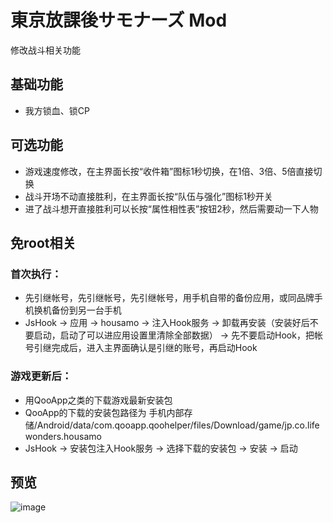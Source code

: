 # 東京放課後サモナーズ Mod
修改战斗相关功能

## 基础功能
* 我方锁血、锁CP

## 可选功能
* 游戏速度修改，在主界面长按“收件箱”图标1秒切换，在1倍、3倍、5倍直接切换
* 战斗开场不动直接胜利，在主界面长按“队伍与强化”图标1秒开关
* 进了战斗想开直接胜利可以长按“属性相性表”按钮2秒，然后需要动一下人物

## 免root相关
### 首次执行：
* 先引继帐号，先引继帐号，先引继帐号，用手机自带的备份应用，或同品牌手机换机备份到另一台手机
* JsHook -> 应用 -> housamo -> 注入Hook服务 -> 卸载再安装（安装好后不要启动，启动了可以进应用设置里清除全部数据） -> 先不要启动Hook，把帐号引继完成后，进入主界面确认是引继的账号，再启动Hook
### 游戏更新后：
* 用QooApp之类的下载游戏最新安装包
* QooApp的下载的安装包路径为 手机内部存储/Android/data/com.qooapp.qoohelper/files/Download/game/jp.co.lifewonders.housamo
* JsHook -> 安装包注入Hook服务 -> 选择下载的安装包 -> 安装 -> 启动
  
## 预览
![image](https://i.imgur.com/33Dyzty.jpg)
